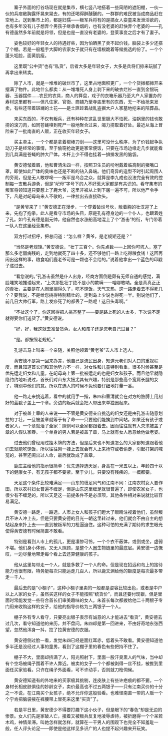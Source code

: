 　　寨子外面的打谷场现在就是集市，横七竖八地搭着一些简陋的遮阳棚，一伙一伙的兵痞敞胸露怀晃来晃去，有的还喝得醉醺醺的。一群群的难民被当成商品赶在空地上。送到集市上的，都是妇孺——叛军兵将有的是搞女人娈童来发泄淫欲的，也有多年没有儿子想弄个男孩子继承香烟的，也有没老婆的赶快弄个老婆的——孔有德虽然多年前就是将领，但是也是一直没有老婆的，登莱事变之后才有了妻子。

　　姿色较好的年轻女人的待遇好些，因为怕晒黑了卖不起价钱，脑袋上多少还搭了个棚。若是一般粗手大脚的农家女子就只有在墙根跪着等候挑选的份了。一个个蓬头垢脸，面黄肌瘦。

　　这里既“公中货”也有“私货”，后者大多是年轻女子，大多是兵将们掠来玩腻了再拿出来转卖。

　　除了人市，就是一堆堆的破烂市了，这里占地面积更广，一个个货摊都摊开来摆满了物件。此地什么都卖：从一堆堆死人身上剥下来的破衣烂衫一直到金银玩器、玉器摆件……农民的农具，商人的算盘，戏子的衣箱乐器乃至大户人家置办的寿材这里都有——但凡住家、官衙、商铺乃至寺庙里有的东西，无一不给抢来发卖，有些还带着斑斓的土花——是土匪趁着战乱盗掘大户人家墓地挖来的陪葬品。

　　来买东西的，不仅有叛兵，还有种种在这乱世里胆大不怕死，油锅里的钱也敢捞的滚刀肉，如同苍蝇嗅到死尸一般地聚合过来，竭力捞取着好处。最近从海上冒险来了一批南直的人贩，正在收买年轻女子。

　　买主卖主，一个个都是拿着棍棒刀剑——这里可没什么秩序，为了价钱起争执动刀子是经常的事情，至于偷窃抢劫更是家常便饭，只要在市场边缘走几步就能看到几具满是苍蝇的肿大尸体。木杆上少不得也挂着一排排发黑的脑袋。

　　黄安德皱着眉，他和曹清朱四一样，按照卫生员的吩咐戴着临高制的猪嘴口罩，即使如此尸体的臭味也还是不断的钻入鼻端。他们奇异的造型不时引起周围人的旁观，但是无人敢啰唣——叛军是乌合之众，就算是李九成也没法完全有效的控制每一支散兵游勇，但是“屺母”字号下的人不好惹大家都是有共识的。看守集市的叛军将领知道只要惹上了鹿大爷，这里非被从上到下屠一遍不可，所以他严令手下，凡是对屺母岛来人不敬的，一律拉出去直接砍头。

　　“是黄爷来了！”黄安德正在漫步，一个穿着破烂号坎，敞着胸的壮汉迎了上来，先抱了抱拳。此人是看守市场的头目，原是孔有德身边的一个仆人，也跟着姓了孔。如今孔有德是副元帅，他自然也水涨船高地混上了个“游击”的衔，专门带着一队人在这里经营集市。

　　双方打过招呼，把总问道：“怎么样？黄爷，是老规矩还是？”

　　“当然是老规矩。”黄安德说，“壮丁三百个。你先点数——上回你可坑人，塞了那么多老弱病残的，走到地就死了四十多，还不够他们一路上吃得粮食钱！这回再闹出这样的事，粮食咱们鹿老爷可是一颗也不会给的。”说着他拿出一个蓝色的印戳子递过去。

　　“看您说的。”孔游击虽然是仆人出身，经商方面倒是颇有无师自通的感觉，满脸堆笑地推诿起来，“上次那批壮丁绝不是小的欺瞒——咱哪敢呐。全是真真正正的青壮，主要是在人圈里搁得久了，吃不饱饭，天气又热，这一路走着去不得死几个？要我说，不是给您挑得特别精壮的，走到岛上少说也得死一半。别说他们了，前几日大帅行军，路上发痧死了的都丢了一路呢！这日头毒啊。”

　　“不扯这个了，你这回得把人挑齐整了——要是路上死的人太多，下次说不定就得要你们送货了。”黄安德说。

　　“好，好，我这就去准备货色，女人和孩子还是您老自己过目？”

　　“是。都按照老规矩。”

　　孔游击马上叫来一个亲随，关照他领着“黄老爷”去人市上选人。

　　黄安德不是第一回来办差，他自己是流民出身，知道元老们对人口的重视程度，而且知道首长们和其他势力不一样，对女性和儿童特别看重，很多时候甚至是优先运走妇女和儿童。在屺母岛上第一批被运走的也是妇女和孩子。而且他早就隐隐约约地听说过，首长们对山东大妞尤其有兴趣，特别是那些高个宽肩长腿的女子，特别中他们的意。所以在选人的时候不免也要仔细地打量一番。

　　他一路走来挑选着，看中的就用手一指，朱四和曹清就会在对方的胳膊上用刻好的蓝戳子盖上一个章。旁边的叛兵就会把人带出来单独圈起来。

　　对于被盖上章的人来说——不管是黄安德亲自挑选的妇女还是由孔游击随意划拉的丁壮，一旦被盖章就等于有了命——只要他们能挨到中间站。如果还有孩子或者家人，一个章就活了全家：照例可以全家都跟着去。因而往往就有人央求被盖了章的人假认家眷。一个单身的男人若是被盖了章，马上就有女人愿意给他做老婆。

　　过去他们曾经用过挂木牌的方法，但是后来也不知道怎么的大家都知道跟着他们去就能吃饱饭，所以往往刚一挂上去就会有人上来抢夺或者偷走，引起打架的喊冤的，甚至还闹出过人命，最后就改成了盖章。

　　鹿庄主给他的指示很简单：优先选择选天足，身高在一米五以上，年龄四十以下的健康女子，有无孩子都不要紧。至于少儿，只要没有残疾的，一概都要。

　　天足这个条件比较难满足——山东的缠足风气和江南不同：江南农村女人要作田，所以农村妇女普遍不缠足，但是山东这里缠足就很普遍了，即使农家女子，也很少有不缠足的。所以天足这一前提条件不是必须项。其他条件相对来说就比较容易满足。

　　黄安德一路走，一路选。人市上女人和孩子们瞪大了眼睛注视着他们，虽然叛兵不许人冲上去，但是只要黄安德的目光一朝这里转过来，他们就会不由自主的想站起身来扑上去——直到被叛军的刀枪逼迫住。这种可怕的充满了期待的求生眼光使得黄安德有时候简直不敢看。

　　特别是看到人市上的孤儿，更是凄惨可怜，一个个衣不蔽体，或倒或坐，虚弱不堪。他们身小体弱，又无人照顾，是整个人圈生物链里的最底层。黄安德一边慨叹，一边尽量地带走每个看上去还算健康的孩子。

　　他从这里每带走一个人，就是多救了一个人的命。但是现在招远和岛上的接待能力也很有限，特务艇每次只能运走几百人，所以鹿文渊给他的额度是每次最多带走一千人。

　　最后去的是“小棚子”，这种小棚子里卖的一般都是姿容比较出色，或者是中户以上人家的女子，虽然买这样的女子不能按照“统货价”，而且还要付现银，但是里面时常能发觉一些符合首长们审美趣味的女人。朱首长每次都拨给他二十两银子专门用来收购这样的女子，给他的指导价格为三两银子一个人。

　　棚子外有专人看守，只要亮出银子表示有诚意的人才能进去“看货”，黄安德去过几次，看守知道他的来历，并不盘问。朱四却是第一回进来，不由好奇地东张西望，忽然他浑身一抖，拉了拉黄安德的衣服。

　　黄安德侧过脸一看，发觉朱四已经是面红耳赤，低着头不敢看。黄安德知道他多半还是没经过人事的童男，看到了这棚子里的春色有些把持不住了。

　　棚子不大，里面却挤满了人，阳光照射下，里面一股汗臭熏人的气味，当中却有个空场被绳子围着不许人靠近。被卖的女子一个个都被剥得一丝不挂，被推到里面任买家验看。只许在绳子外面看，可不许动手，否则就刀枪伺候。

　　黄安德知道有的外地来的买家极其挑剔，连皮肤上有些许疤痕的都不要。一个身材长相皮肤俱佳的妙龄女子，卖价最高也不过五两银子——只有江南买价的十分之一不说，在江南买个女孩子，绝不允许你这般验看。也难怪南直一带的人贩一个个宁肯把脑袋掖在裤腰带上冒死来这里“买货”了。

　　若是平日里，黄安德少不得要打趣下这小伙子，但是眼下的“春色”却是无边的惨景。女人们先是家破人亡，接着又被叛兵反复地凌辱虐待，被折磨得一个个呆若木鸡，神情呆滞。叫她怎样就怎样，就算在一干男人的围观下也完全不知羞耻一般，任人评头论足——即使是他这样见多识广的人也提不起兴趣来开玩笑。
